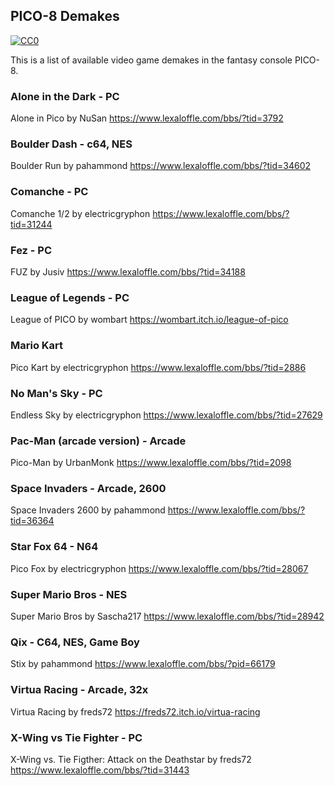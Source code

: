 ## PICO-8 Demakes

<p xmlns:dct="http://purl.org/dc/terms/">
  <a rel="license" href="https://creativecommons.org/publicdomain/zero/1.0/">
    <img src="https://i.creativecommons.org/p/zero/1.0/88x31.png" style="border-style: none;" alt="CC0" />
  </a>
</p>

This is a list of available video game demakes in the fantasy console PICO-8.

### Alone in the Dark - PC
Alone in Pico by NuSan https://www.lexaloffle.com/bbs/?tid=3792

### Boulder Dash - c64, NES
Boulder Run by pahammond https://www.lexaloffle.com/bbs/?tid=34602

### Comanche - PC
Comanche 1/2 by electricgryphon https://www.lexaloffle.com/bbs/?tid=31244

### Fez - PC
FUZ by Jusiv https://www.lexaloffle.com/bbs/?tid=34188

### League of Legends - PC
League of PICO by wombart https://wombart.itch.io/league-of-pico

### Mario Kart
Pico Kart by electricgryphon https://www.lexaloffle.com/bbs/?tid=2886

### No Man's Sky - PC
Endless Sky by electricgryphon https://www.lexaloffle.com/bbs/?tid=27629

### Pac-Man (arcade version) - Arcade
Pico-Man by UrbanMonk https://www.lexaloffle.com/bbs/?tid=2098

### Space Invaders - Arcade, 2600
Space Invaders 2600 by pahammond https://www.lexaloffle.com/bbs/?tid=36364

### Star Fox 64 - N64
Pico Fox by electricgryphon https://www.lexaloffle.com/bbs/?tid=28067

### Super Mario Bros - NES
Super Mario Bros by Sascha217 https://www.lexaloffle.com/bbs/?tid=28942

### Qix - C64, NES, Game Boy
Stix by pahammond https://www.lexaloffle.com/bbs/?pid=66179

### Virtua Racing - Arcade, 32x
Virtua Racing by freds72 https://freds72.itch.io/virtua-racing

### X-Wing vs Tie Fighter - PC
X-Wing vs. Tie Figther: Attack on the Deathstar by freds72 https://www.lexaloffle.com/bbs/?tid=31443